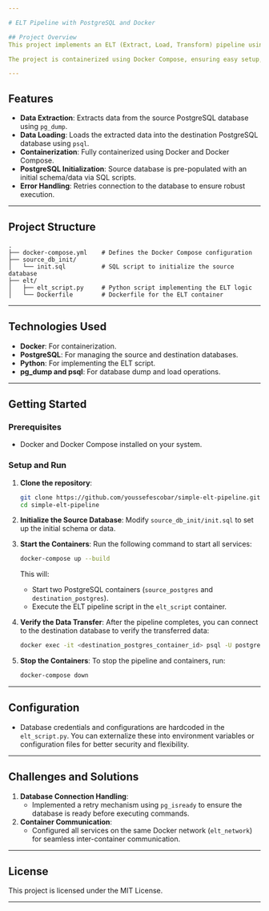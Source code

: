 ```yaml
---

# ELT Pipeline with PostgreSQL and Docker

## Project Overview
This project implements an ELT (Extract, Load, Transform) pipeline using Docker containers to manage two PostgreSQL databases and a Python script to handle the data movement. The pipeline extracts data from a source PostgreSQL database, transfers it, and loads it into a destination PostgreSQL database.

The project is containerized using Docker Compose, ensuring easy setup, isolation, and scalability.

---
```


## Features
- **Data Extraction**: Extracts data from the source PostgreSQL database using `pg_dump`.
- **Data Loading**: Loads the extracted data into the destination PostgreSQL database using `psql`.
- **Containerization**: Fully containerized using Docker and Docker Compose.
- **PostgreSQL Initialization**: Source database is pre-populated with an initial schema/data via SQL scripts.
- **Error Handling**: Retries connection to the database to ensure robust execution.

---

## Project Structure
```plaintext
.
├── docker-compose.yml    # Defines the Docker Compose configuration
├── source_db_init/
│   └── init.sql          # SQL script to initialize the source database
├── elt/
│   ├── elt_script.py     # Python script implementing the ELT logic
│   └── Dockerfile        # Dockerfile for the ELT container
```

---

## Technologies Used
- **Docker**: For containerization.
- **PostgreSQL**: For managing the source and destination databases.
- **Python**: For implementing the ELT script.
- **pg_dump and psql**: For database dump and load operations.

---

## Getting Started

### Prerequisites
- Docker and Docker Compose installed on your system.

### Setup and Run

1. **Clone the repository**:
   ```bash
   git clone https://github.com/youssefescobar/simple-elt-pipeline.git
   cd simple-elt-pipeline
   ```

2. **Initialize the Source Database**:
   Modify `source_db_init/init.sql` to set up the initial schema or data.

3. **Start the Containers**:
   Run the following command to start all services:
   ```bash
   docker-compose up --build
   ```
   This will:
   - Start two PostgreSQL containers (`source_postgres` and `destination_postgres`).
   - Execute the ELT pipeline script in the `elt_script` container.

4. **Verify the Data Transfer**:
   After the pipeline completes, you can connect to the destination database to verify the transferred data:
   ```bash
   docker exec -it <destination_postgres_container_id> psql -U postgres -d destination_db
   ```

5. **Stop the Containers**:
   To stop the pipeline and containers, run:
   ```bash
   docker-compose down
   ```

---

## Configuration
- Database credentials and configurations are hardcoded in the `elt_script.py`. You can externalize these into environment variables or configuration files for better security and flexibility.

---

## Challenges and Solutions
1. **Database Connection Handling**:
   - Implemented a retry mechanism using `pg_isready` to ensure the database is ready before executing commands.
2. **Container Communication**:
   - Configured all services on the same Docker network (`elt_network`) for seamless inter-container communication.


---

## License
This project is licensed under the MIT License.

---
